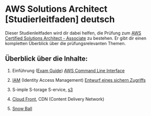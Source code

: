 # AWS Solutions Architect [Studierleitfaden] deutsch
Dieser Studienleitfaden wird dir dabei helfen, die Prüfung zum [AWS Certified Solutions Architect - Associate](https://aws.amazon.com/de/certification/) zu bestehen. Er gibt dir einen kompletten Überblick über die prüfungsrelevanten Themen.

## Überblick über die Inhalte:

1. Einführung ([Exam Guide](docs/pdfs/Exam-Guide.pdf)) [AWS Command Line Interface](https://docs.aws.amazon.com/cli/latest/userguide/getting-started-install.html)

2. [IAM](docs/services/IAM.md) (Identity Access Management) [Entwurf eines sichern Zugriffs](docs/practice/drafts/IAM_usecase.md)

3. S-imple S-torage S-ervice, 
   [s3](docs/services/s3.md)

4. [Cloud Front](docs/services/CloudFront.md), CDN (Content Delivery Network)

5. [Snow Ball](docs/services/SnowBall.md)
